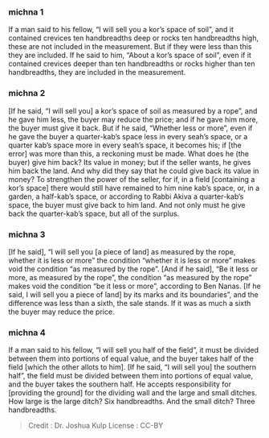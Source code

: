 
### michna 1
If a man said to his fellow, “I will sell you a kor’s space of soil”, and it contained crevices ten handbreadths deep or rocks ten handbreadths high, these are not included in the measurement. But if they were less than this they are included. If he said to him, “About a kor’s space of soil”, even if it contained crevices deeper than ten handbreadths or rocks higher than ten handbreadths, they are included in the measurement.

### michna 2
[If he said, “I will sell you] a kor’s space of soil as measured by a rope”, and he gave him less, the buyer may reduce the price; and if he gave him more, the buyer must give it back. But if he said, “Whether less or more”, even if he gave the buyer a quarter-kab’s space less in every seah’s space, or a quarter kab’s space more in every seah’s space, it becomes his; if [the error] was more than this, a reckoning must be made. What does he (the buyer) give him back? Its value in money; but if the seller wants, he gives him back the land. And why did they say that he could give back its value in money? To strengthen the power of the seller, for if, in a field [containing a kor’s space] there would still have remained to him nine kab’s space, or, in a garden, a half-kab’s space, or according to Rabbi Akiva a quarter-kab’s space, the buyer must give back to him land. And not only must he give back the quarter-kab’s space, but all of the surplus.

### michna 3
[If he said], “I will sell you [a piece of land] as measured by the rope, whether it is less or more” the condition “whether it is less or more” makes void the condition “as measured by the rope”. [And if he said], “Be it less or more, as measured by the rope”, the condition “as measured by the rope” makes void the condition “be it less or more”, according to Ben Nanas. [If he said, I will sell you a piece of land] by its marks and its boundaries”, and the difference was less than a sixth, the sale stands. If it was as much a sixth the buyer may reduce the price.

### michna 4
If a man said to his fellow, “I will sell you half of the field”, it must be divided between them into portions of equal value, and the buyer takes half of the field [which the other allots to him]. [If he said, “I will sell you] the southern half”, the field must be divided between them into portions of equal value, and the buyer takes the southern half. He accepts responsibility for [providing the ground] for the dividing wall and the large and small ditches. How large is the large ditch?  Six handbreadths. And the small ditch?  Three handbreadths.

>Credit : Dr. Joshua Kulp
>License : CC-BY